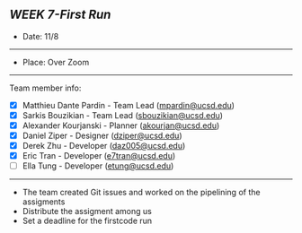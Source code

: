 ***WEEK 7-First Run***
---
- Date: 11/8
---
- Place: Over Zoom
---
Team member info:<br>
- [X] Matthieu Dante Pardin - Team Lead (mpardin@ucsd.edu)<br>
- [X] Sarkis Bouzikian - Team Lead (sbouzikian@ucsd.edu)<br>
- [X] Alexander Kourjanski - Planner (akourjan@ucsd.edu)<br>
- [X] Daniel Ziper - Designer (dziper@ucsd.edu)<br>
- [X] Derek Zhu - Developer (daz005@ucsd.edu)<br>
- [X] Eric Tran - Developer (e7tran@ucsd.edu)<br>
- [ ] Ella Tung - Developer (etung@ucsd.edu)
---
- The team created Git issues and worked on the pipelining of the assigments 
- Distribute the assigment among us 
- Set a deadline for the firstcode run
